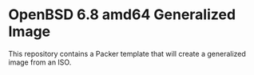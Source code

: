 # OpenBSD 6.8 amd64 Generalized Image

This repository contains a Packer template that will create a generalized image from an ISO.
